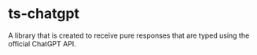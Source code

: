 # ts-chatgpt

A library that is created to receive pure responses that are typed using the official ChatGPT API.